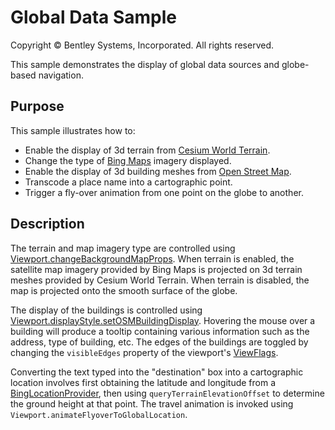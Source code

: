 # Global Data Sample

Copyright © Bentley Systems, Incorporated. All rights reserved.

This sample demonstrates the display of global data sources and globe-based navigation.

## Purpose

This sample illustrates how to:

* Enable the display of 3d terrain from [Cesium World Terrain](https://cesium.com/content/cesium-world-terrain/).
* Change the type of [Bing Maps](https://www.microsoft.com/en-us/maps) imagery displayed.
* Enable the display of 3d building meshes from [Open Street Map](https://cesium.com/content/cesium-osm-buildings/).
* Transcode a place name into a cartographic point.
* Trigger a fly-over animation from one point on the globe to another.

## Description

The terrain and map imagery type are controlled using [Viewport.changeBackgroundMapProps](https://www.itwinjs.org/reference/core-frontend/views/viewport/changebackgroundmapprops). When terrain is enabled, the satellite map imagery provided by Bing Maps is projected on 3d terrain meshes provided by Cesium World Terrain. When terrain is disabled, the map is projected onto the smooth surface of the globe.

The display of the buildings is controlled using [Viewport.displayStyle.setOSMBuildingDisplay](https://www.itwinjs.org/reference/core-frontend/views/displaystylestate/setosmbuildingdisplay/). Hovering the mouse over a building will produce a tooltip containing various information such as the address, type of building, etc. The edges of the buildings are toggled by changing the `visibleEdges` property of the viewport's [ViewFlags](https://www.itwinjs.org/reference/core-common/displaystyles/viewflags).

Converting the text typed into the "destination" box into a cartographic location involves first obtaining the latitude and longitude from a [BingLocationProvider](https://github.com/imodeljs/imodeljs/blob/master/core/frontend/src/BingLocation.ts), then using `queryTerrainElevationOffset` to determine the ground height at that point. The travel animation is invoked using `Viewport.animateFlyoverToGlobalLocation`.
